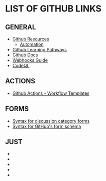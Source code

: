 # LIST OF GITHUB LINKS

## GENERAL
- [Github Resources](https://resources.github.com/)
  - [Automation](https://resources.github.com/learn/pathways/automation/)
- [Github Learning Pathways](https://resources.github.com/learn/pathways/)
- [Github Docs](https://docs.github.com/en)
- [Webhooks Guide](https://docs.github.com/webhooks/)
- [CodeQL](https://codeql.github.com/docs/codeql-overview/)

## ACTIONS
- [Github Actions - Workflow Templates](https://docs.github.com/en/actions/writing-workflows/using-workflow-templates)

## FORMS
- [Syntax for discussion category forms](https://docs.github.com/en/discussions/managing-discussions-for-your-community/syntax-for-discussion-category-forms)
- [Syntax for GitHub's form schema](https://docs.github.com/en/communities/using-templates-to-encourage-useful-issues-and-pull-requests/syntax-for-githubs-form-schema)

## JUST
- []()
- []()
- []()
- []()
- []()
